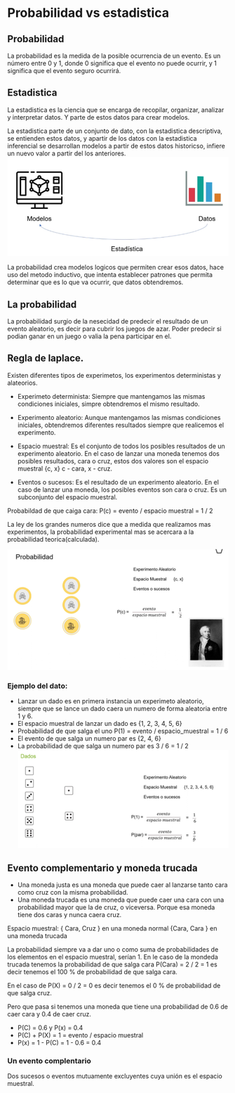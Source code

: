 # Probabilidad vs estadistica
## Probabilidad
La probabilidad es la medida de la posible ocurrencia de un evento. Es un número entre 0 y 1, donde 0 significa que el evento no puede ocurrir, y 1 significa que el evento seguro ocurrirá.

## Estadistica
La estadistica es la ciencia que se encarga de recopilar, organizar, analizar y interpretar datos. Y parte de estos datos para crear modelos.

La estadistica parte de un conjunto de dato, con la estadistica descriptiva, se entienden estos datos, y apartir de los datos con la estadistica inferencial se desarrollan modelos a partir de estos datos historicso, infiere un nuevo valor a partir del los anteriores.
![estadistica](imgs/image.png)

La probabilidad crea modelos logicos que permiten crear esos datos, hace uso del metodo inductivo, que intenta establecer patrones que permita determinar que es lo que va ocurrir, que datos obtendremos.

## La probabilidad
La probabilidad surgio de la nesecidad de predecir el resultado de un evento aleatorio, es decir para cubrir los juegos de azar. Poder predecir si podian ganar en un juego o valia la pena participar en el.

## Regla de laplace.
Existen diferentes tipos de experimetos, los experimentos deterministas y alateorios.

- Experimeto determinista: Siempre que mantengamos las mismas condiciones iniciales, simpre obtendremos el mismo resultado.

- Experimento aleatorio: Aunque mantengamos las mismas condiciones iniciales, obtendremos diferentes resultados siempre que realicemos el experimento.

- Espacio muestral: Es el conjunto de todos los posibles resultados de un experimento aleatorio. En el caso de lanzar una moneda tenemos dos posibles resultados, cara o cruz, estos dos valores son el espacio muestral {c, x} c - cara, x - cruz.

- Eventos o sucesos: Es el resultado de un experimento aleatorio. En el caso de lanzar una moneda, los posibles eventos son cara o cruz. Es un subconjunto del espacio muestral.

Probabildad de que caiga cara:
P(c) = evento / espacio muestral = 1 / 2 

La ley de los grandes numeros dice que a medida que realizamos mas experimentos, la probabilidad experimental mas se acercara a la probabilidad teorica(calculada).

![cara](imgs/image_2.png)

### Ejemplo del dato:
- Lanzar un dado es en primera instancia un experimeto aleatorio, siempre que se lance un dado caera un numero de forma aleatoria entre 1 y 6.
- El espacio muestral de lanzar un dado es {1, 2, 3, 4, 5, 6}
- Probabilidad de que salga el uno P(1) = evento / espacio_muestral = 1 / 6 
- El evento de que salga un numero par es {2, 4, 6}
- La probabilidad de que salga un numero par es 3 / 6 = 1 / 2
![par](imgs/image_3.png)

## Evento complementario y moneda trucada

- Una moneda justa es una moneda que puede caer al lanzarse tanto cara como cruz con la misma probabilidad.
- Una moneda trucada es una moneda que puede caer una cara con una probabilidad mayor que la de cruz, o viceversa. Porque esa moneda tiene dos caras y nunca caera cruz.

Espacio muestral:
{ Cara, Cruz } en una moneda normal
{Cara, Cara } en una moneda trucada


La probabilidad siempre va a dar uno o como suma de probabilidades de los elementos en el espacio muestral, serían 1. 
En le caso de la mondeda trucada tenemos la probabilidad de que salga cara P(Cara) = 2 / 2 = 1  es decir tenemos el 100 % de probabilidad de que salga cara.

En el caso de P(X) = 0 / 2 = 0 es decir tenemos el 0 % de probabilidad de que salga cruz.

Pero que pasa si tenemos una moneda que tiene una probabilidad de 0.6 de caer cara y 0.4 de caer cruz.
- P(C) = 0.6 y P(x) = 0.4
- P(C) + P(X) = 1 = evento / espacio muestral
- P(x) = 1 - P(C) = 1 - 0.6 = 0.4

### Un evento complentario
Dos sucesos o eventos mutuamente excluyentes cuya unión es el espacio muestral.

